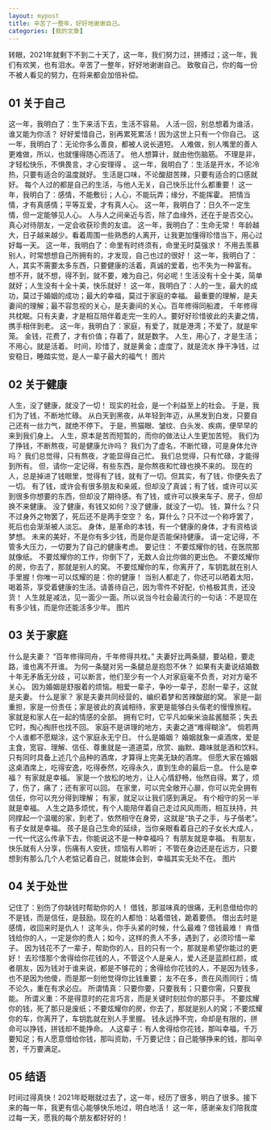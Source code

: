 ```yaml
---
layout: mypost
title: 辛苦了一整年，好好地谢谢自己。
categories: [我的文章]
---
```

转眼，2021年就剩下不到二十天了，这一年，我们努力过，拼搏过；这一年，我们有欢笑，也有泪水。辛苦了一整年，好好地谢谢自己。
致敬自己，你的每一份不被人看见的努力，在将来都会加倍补偿。
## 01 关于自己
这一年，我明白了：生下来活下去，生活不容易。
人活一回，别总想着为谁活，谁又能为你活？
好好爱惜自己，别再累死累活！因为这世上只有一个你自己。
这一年，我明白了：无论你多么善良，都被人说长道短。
人难做，别人嘴里的善人更难做，所以，也就懂得随心而活了。
他人想算计，就由他伤脑筋。
不理是非，才轻松快乐，不惧畏言，才心安理得 。
这一年，我明白了：生活是开水，不论冷热，只要有适合的温度就好。
生活是口味，不论酸甜苦辣，只要有适合的口感就好。
每个人过的都是自己的生活，与他人无关，自己快乐比什么都重要！
这一年，我明白了：感情，不能敷衍；人心，不能玩弄；缘分，不能挥霍。
把情当情，才有真感情；平等互爱，才有真人心。
这一年，我明白了：日久不一定生情，但一定能够见人心。
人与人之间亲近与否，除了血缘外，还在于是否交心。真心对待朋友，一定会收获珍贵的友谊。
这一年，我明白了：生命无常！
年龄越大，日子越来越少。看着周围一些熟悉的人离开，让我更加懂得珍惜当下，用心过好每一天。
这一年，我明白了：命里有时终须有，命里无时莫强求！
不用去羡慕别人，时常想想自己所拥有的，才发现，自己也过的很好！
这一年，我明白了：人，其实不需要太多东西，只要健康的活着，真诚的爱着，也不失为一种富有。
想不开，就不想，得不到，就不要，难为自己，何必呢！生活没有十全十美，简单就好；人生没有十全十美，快乐就好！
这一年，我明白了：人的一生，最大的成功，莫过于婚姻的成功；最大的幸福，莫过于家庭的幸福。
最重要的理解，是夫妻间的理解；最不容忽视的关心，是夫妻间的关心。百年修得同船渡，
千年修得共枕眠。只有夫妻，才是相互陪伴着走完一生的人。要好好珍惜彼此的夫妻之情，携手相伴到老。
这一年，我明白了：家庭，有爱了，就是港湾；不爱了，就是牢笼。
金钱，花费了，才有价值；存着了，就是数字。
人生，用心了，才是生活；不用心，就是活着。
时间，珍惜了，就是黄金；虚度了，就是流水
挣干净钱，过安稳日，睡踏实觉，是人一辈子最大的福气！
图片
## 02 关于健康
人生，没了健康，就没了一切！
现实的社会，是一个利益至上的社会。
于是，我们为了钱，不断地忙碌。
从白天到黑夜，从年轻到年迈，从黑发到白发，只要自己还有一丝力气，就绝不停下。
于是，熊猫眼、皱纹、白头发、疾病，便早早的来到我们身上。
人生，原本是苦而短暂的，而你的做法让人生更加苦短。
我们为了挣钱，不断熬夜，可是健康允许吗？
我们为了虚名，不断忙碌，可是身体允许吗？
我们总觉得，只有熬夜，才能显得自己忙。
我们总觉得，只有忙碌，才能得到所有。
但，请你一定记得，有些东西，是你熬夜和忙碌也换不来的。
现在的人，总是掉进了钱眼里，觉得有了钱，就有了一切。但其实，有了钱，你便失去了一切。
有了钱，或许会有很多朋友和亲戚，但却没了真诚；有了钱，或许可以买到很多你想要的东西，但却没了期待感。有了钱，或许可以换来车子、房子，但却换不来健康。
没了健康，有钱又如何？没了健康，就没了一切。
钱，算什么？只不过身外之物罢了，死后还不是两手空空？
名，算什么？只不过一个称呼罢了，死后也会渐渐被人淡忘。
身体，是革命的本钱，有一个健康的身体，才有资格谈梦想。
未来的美好，不是你有多少钱，而是你是否能保持健康。
请一定记得，不管多大压力，一切要为了自己的健康考虑。
要记住：
不要炫耀你的钱，在医院那就像纸。
不要炫耀你的工作，你倒下了，无数人会比你做的更出色。
不要炫耀你的房，你去了，那就是别人的窝。
不要炫耀你的车，你离开了，车钥匙就在别人手里握！你唯一可以炫耀的是：你的健康！
当别人都走了，你还可以晒着太阳，喝着茶，享受着健康的生活。请善待自己，因为零件不好配，价格极其贵，还没货！
人生就是减法，见一面少一面。所以说当今社会最流行的一句话：不是现在有多少钱，而是你还能活多少年。
图片
## 03 关于家庭
什么是夫妻？
“百年修得同舟，千年修得共枕。”
夫妻好比两条腿，要站稳，要走路，谁也离不开谁。
为何一条腿对另一条腿总是抱怨不休？
如果有夫妻说结婚数十年无矛盾无分歧 ，可以断言，他们至少有一个人对家庭毫不负责，对对方毫不关心。
因为婚姻是舒服着的烦恼。相爱一辈子，争吵一辈子，忍耐一辈子，这就是夫妻。
什么是家？
家是夫妻共同经营的，编织着梦和苦辣酸甜的窝。
家是一副重担，家是一份责任；家是彼此的真诚相待，家更是能够白头偕老的慢慢旅程。
家就是和家人在一起的情感的全部。
拥有它时，它平凡如柴米油盐酱醋茶；失去它时，掏心掏肝也找不回。
家庭不是讲理的地方，夫妻之道“难得糊涂”。
倘若两个人谁都不愿糊涂，这个家庭永无宁日。
什么是婚姻？
婚姻就象一桌酒席，爱是主食，宽容、理解、信任、尊重就是一道道菜，欣赏、幽默、趣味就是酒和饮料。
只有同时具备上述几个品种的酒席，才算得上完美无缺的酒席。
但愿大家在婚姻这桌酒席上，吃得安逸，吃得泰然，吃得永久，直到生命的最后一息。
什么是幸福？
有家就是幸福。
家是一个放松的地方，让人心情舒畅，怡然自得。累了，烦了，伤了，痛了；还有家可以回。
在家里，可以完全敞开心扉，你可以完全拥有信任，你可以充分得到理解；
有家，就足以让我们感到满足。
有个相守的另一半就是幸福。
人生之路多烦忧，有个人能陪伴着自己走过风风雨雨，相互扶持，共同撑起一个温暖的家，到老了，依然相守在身旁，这就是“执子之手，与子偕老”。
有子女就是幸福。
孩子是自己生命的延续，当你亲眼看着自己的子女长大成人，一代一代这么传承下去，你能说这不是一种幸福吗？
有朋友就是幸福。
有朋友，快乐就有人分享，伤痛有人安抚，烦恼有人聆听；
不管在身边还是在远方，只要想到有那么几个人老惦记着自己，就能体会到，幸福其实无处不在。
图片
 ## 04 关于处世
记住了：别伤了你缺钱时帮助你的人！
借钱，那滋味真的很痛，无利息借给你的不是钱，而是信任，是鼓励。现在的人都怕：站着借钱，跪着要债。
借出去时是感情，收回来时是仇人！
这年头，你手头紧的时候，什么最难？借钱最难！
肯借钱给你的人，一定是你的贵人；如今，这样的贵人不多，遇到了，必须珍惜一辈子。
因为钱花不了一辈子，帮助你的人，目的只有一个，那就是希望你能过的更好！
去珍惜那个舍得给你花钱的人，不管这个人是亲人，爱人还是蓝颜红颜，或者朋友，因为钱对于谁来说，都是不够花的；舍得给你花钱的人，不是因为钱多，也不是因为他傻，而是那一刻他觉得你比钱重要；
友不在多，贵在风雨同行；情不论久，重在有求必应。
所谓情真：只要你要，只要我有；只要你需，只要我能。
所谓义重：不是得意时的花言巧言，而是关键时刻拉你的那只手。
不要炫耀你的钱，死了那只是废纸；不要炫耀你的房，你去了，那就是别人的窝；不要炫耀你的车，你离开了，车钥匙就在别人手里握。
钱永远挣不完，命却是有限的，拼命可以挣钱，拼钱却不能挣命。
人这辈子：有人舍得给你花钱，那叫幸福，千万要知足；有人愿意借给你钱，那叫资助，千万要记住；自己能够挣来的钱，那叫辛苦，千万要满足。
 ## 05 结语
时间过得真快！2021年眨眼就过去了，这一年，经历了很多，明白了很多。接下来的每一年，我更有信心能够快乐地过，明白地活！
这一年，感谢亲友们陪我度过每一天，愿我的每个朋友都好好的！